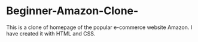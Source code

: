 # Beginner-Amazon-Clone-
This is a clone of homepage of the popular e-commerce website Amazon. I have created it with HTML and CSS.
